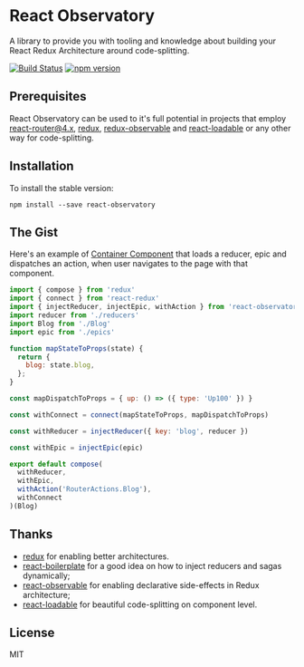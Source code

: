 # React Observatory

A library to provide you with tooling and knowledge about building your React Redux Architecture around code-splitting.

[![Build Status](https://travis-ci.org/halfzebra/react-observatory.svg?branch=master)](https://travis-ci.org/halfzebra/react-observatory) [![npm version](https://badge.fury.io/js/react-observatory.svg)](https://badge.fury.io/js/react-observatory)

## Prerequisites

React Observatory can be used to it's full potential in projects that employ [react-router@4.x](https://github.com/ReactTraining/react-router), [redux,](https://github.com/reactjs/redux) [redux-observable](https://github.com/redux-observable/redux-observable/) and [react-loadable](https://github.com/jamiebuilds/react-loadable) or any other way for code-splitting.

## Installation

To install the stable version:

```
npm install --save react-observatory
```

## The Gist

Here's an example of [Container Component](https://redux.js.org/basics/usage-with-react#presentational-and-container-components) that loads a reducer, epic and dispatches an action, when user navigates to the page with that component.

```js
import { compose } from 'redux'
import { connect } from 'react-redux'
import { injectReducer, injectEpic, withAction } from 'react-observatory'
import reducer from './reducers'
import Blog from './Blog'
import epic from './epics'

function mapStateToProps(state) {
  return {
    blog: state.blog,
  };
}

const mapDispatchToProps = { up: () => ({ type: 'Up100' }) }

const withConnect = connect(mapStateToProps, mapDispatchToProps)

const withReducer = injectReducer({ key: 'blog', reducer })

const withEpic = injectEpic(epic)

export default compose(
  withReducer,
  withEpic,
  withAction('RouterActions.Blog'),
  withConnect
)(Blog)
```

## Thanks

* [redux](https://redux.js.org/) for enabling better architectures.
* [react-boilerplate](https://github.com/react-boilerplate/react-boilerplate) for a good idea on how to inject reducers and sagas dynamically;
* [react-observable](https://redux-observable.js.org/) for enabling declarative side-effects in Redux architecture;
* [react-loadable](https://github.com/jamiebuilds/react-loadable) for beautiful code-splitting on component level.

## License

MIT
